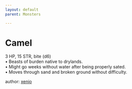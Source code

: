 ```yaml
---
layout: default
parent: Monsters 

--- 
```

# Camel
3 HP, 15 STR, bite (d6)  
• Beasts of burden native to drylands.  
• Might go weeks without water after being properly sated.  
• Moves through sand and broken ground without difficulty.  




author: [xenio](https://xenioinabottle.blogspot.com/2021/02/classic-monsters-for-cairnito-part-1.html) 


